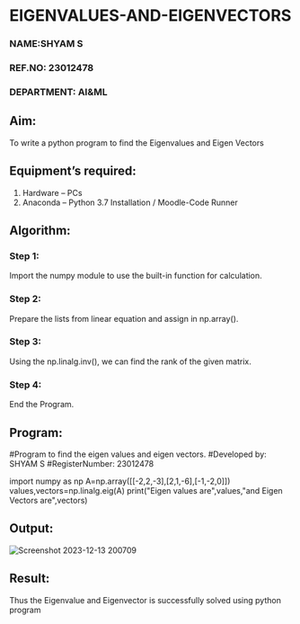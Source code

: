 # EIGENVALUES-AND-EIGENVECTORS
### NAME:SHYAM S
### REF.NO: 23012478
### DEPARTMENT: AI&ML
## Aim:
To write a python program to find the Eigenvalues and Eigen Vectors
## Equipment’s required:
1. 	Hardware – PCs
2. 	Anaconda – Python 3.7 Installation / Moodle-Code Runner
## Algorithm:
### Step 1:
Import the numpy module to use the built-in function for calculation.
### Step 2:
Prepare the lists from linear equation and assign in np.array().
### Step 3:
Using the np.linalg.inv(), we can find the rank of the given matrix.
### Step 4:
End the Program.
## Program:
#Program to find the eigen values and eigen vectors.
#Developed by: SHYAM S
#RegisterNumber: 23012478

import numpy as np
A=np.array([[-2,2,-3],[2,1,-6],[-1,-2,0]])
values,vectors=np.linalg.eig(A)
print("Eigen values are",values,"and Eigen Vectors are",vectors)
## Output:
![Screenshot 2023-12-13 200709](https://github.com/SridharShyam/EIGENVALUES-AND-EIGENVECTORS/assets/144871368/86feb5ad-f6db-4ee1-840c-21f76c8a9afe)

## Result:
Thus the Eigenvalue and Eigenvector is successfully solved using python program
